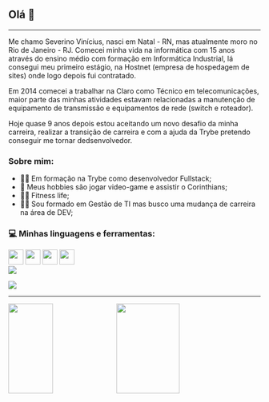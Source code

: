 
## Olá 🖖

-------------------------------------------------------------------------------------------------------------

  <p> Me chamo Severino Vinícius, nasci em Natal - RN, mas atualmente moro no Rio de Janeiro - RJ. Comecei minha vida na informática com 15 anos através do ensino médio com formação em Informática Industrial, lá consegui meu primeiro estágio, na Hostnet (empresa de hospedagem de sites) onde logo depois fui contratado.</p>
  
  <p> Em 2014 comecei a trabalhar na Claro como Técnico em telecomunicações, maior parte das minhas atividades estavam relacionadas a manutenção de equipamento de transmissão e equipamentos de rede (switch e roteador).</p>
  
  <p>Hoje quase 9 anos depois estou aceitando um novo desafio da minha carreira, realizar a transição de carreira e com a ajuda da Trybe pretendo conseguir me tornar dedsenvolvedor.</p>
  
### Sobre mim:
<ul>
  <li>👨‍💻 Em formação na Trybe como desenvolvedor Fullstack;</li>
  <li>🦅 Meus hobbies são jogar video-game e assistir o Corinthians;</li>
  <li>🏋️‍♂️ Fitness life;</li>
  <li>👨‍🎓 Sou formado em Gestão de TI mas busco uma mudança de carreira na área de DEV;</li>
 </ul>
 

  ### 💻 Minhas linguagens e ferramentas:
  <div style="display: inline_block">
  <img height="30cm" src="https://cdn.jsdelivr.net/gh/devicons/devicon/icons/css3/css3-original.svg" />
  <img height="30cm" src="https://cdn.jsdelivr.net/gh/devicons/devicon/icons/html5/html5-original-wordmark.svg" />
  <img height="30cm" src="https://cdn.jsdelivr.net/gh/devicons/devicon/icons/github/github-original-wordmark.svg" />
  <img height="30cm" src="https://cdn.jsdelivr.net/gh/devicons/devicon/icons/git/git-plain-wordmark.svg" />
  </div>
  
  <div>
  <a href="https://www.linkedin.com/in/severino-vin%C3%ADcius-sales-907762261/" target="_blanck">  <img src="https://img.shields.io/badge/LinkedIn-0077B5?style=for-the-badge&logo=linkedin&logoColor=white"/> </a>
  
   <a href="mailto:severino.sales95@gmail.com" target="_blanck"> <img src="https://img.shields.io/badge/Gmail-D14836?style=for-the-badge&logo=gmail&logoColor=white"/> </a>
  
  </div>
   
-------------------------------------------------------------------------------------------------------------------------------------
  
<div>
<img width="42%" height="180cm" src="https://github-readme-stats.vercel.app/api?username=severino-vinicius&show_icons=true&theme=synthwave"/> 
<img width="50%" height="180cm" src="https://github-readme-stats.vercel.app/api/top-langs/?username=severino-vinicius&show_icons=true&theme=synthwave"/> 
</div>

<!--
**severino-vinicius/severino-vinicius** is a ✨ _special_ ✨ repository because its `README.md` (this file) appears on your GitHub profile.

Here are some ideas to get you started:

- 🔭 I’m currently working on ...
- 🌱 I’m currently learning ...
- 👯 I’m looking to collaborate on ...
- 🤔 I’m looking for help with ...
- 💬 Ask me about ...
- 📫 How to reach me: ...
- 😄 Pronouns: ...
- ⚡ Fun fact: ...
-->
